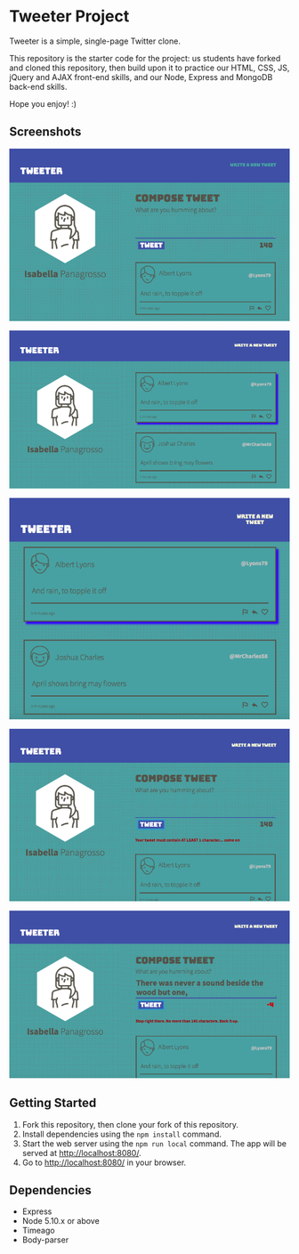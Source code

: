 # Tweeter Project

Tweeter is a simple, single-page Twitter clone.

This repository is the starter code for the project: us students have forked and cloned this repository, then build upon it to practice our HTML, CSS, JS, jQuery and AJAX front-end skills, and our Node, Express and MongoDB back-end skills.

Hope you enjoy! :)

## Screenshots 

!["Hovering over the compose tweet button with 1025px screen"](https://github.com/izzybella12/tweeter/blob/master/docs/hovering-over-compose-tweet-1024.png?raw=true)

!["Hovering over a tweet with 1025px screen"](https://github.com/izzybella12/tweeter/blob/master/docs/hovering-over-tweet-1024.png?raw=true)

!["Hovering over a tweet with 768px screen"](https://github.com/izzybella12/tweeter/blob/master/docs/hovering-over-tweet-768.png?raw=true)

!["Error message when client tries to submit a tweet with no words"](https://github.com/izzybella12/tweeter/blob/master/docs/error-no-words-submitted-1024.png?raw=true)

!["Error message when client tires to submit a tweet with too many words"](https://github.com/izzybella12/tweeter/blob/master/docs/error-over-140-words-submitted-1024.png?raw=true)

## Getting Started

1. Fork this repository, then clone your fork of this repository.
2. Install dependencies using the `npm install` command.
3. Start the web server using the `npm run local` command. The app will be served at <http://localhost:8080/>.
4. Go to <http://localhost:8080/> in your browser.

## Dependencies

- Express
- Node 5.10.x or above
- Timeago
- Body-parser
